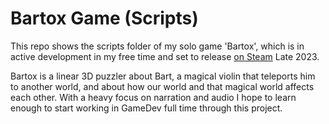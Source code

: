# Bartox Game (Scripts)

This repo shows the scripts folder of my solo game 'Bartox', which is in active development in my free time and set to release [on Steam](https://store.steampowered.com/app/2081300/Bartox/) Late 2023.

Bartox is a linear 3D puzzler about Bart, a magical violin that teleports him to another world, and about how our world and that magical world affects each other. With a heavy focus on narration and audio I hope to learn enough to start working in GameDev full time through this project.
